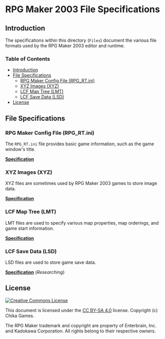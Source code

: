 # RPG Maker 2003 File Specifications
## Introduction
The specifications within this directory (`Files`) document the various file formats used by the RPG Maker 2003 editor and runtime.

### Table of Contents
* [Introduction](#introduction)
* [File Specifications](#file-specifications)
  * [RPG Maker Config File (RPG_RT.ini)](#rpg-maker-config-file-rpg_rtini)
  * [XYZ Images (XYZ)](#xyz-images-xyz)
  * [LCF Map Tree (LMT)](#lcf-map-tree-lmt)
  * [LCF Save Data (LSD)](#lcf-save-data-lsd)
* [License](#license)

## File Specifications

### RPG Maker Config File (RPG_RT.ini)
The `RPG_RT.ini` file provides basic game information, such as the game window's title.

[__Specification__](Files/config.md)

### XYZ Images (XYZ)
XYZ files are sometimes used by RPG Maker 2003 games to store image data.

[__Specification__](Files/xyz.md)

### LCF Map Tree (LMT)
LMT files are used to specify various map properties, map orderings, and game start information.

[__Specification__](Files/lmt.md)

### LCF Save Data (LSD)
LSD files are used to store game save data.

[__Specification__](Files/lsd.md) (_Researching_)

## License
[![Creative Commons License](https://i.creativecommons.org/l/by-sa/4.0/88x31.png)](http://creativecommons.org/licenses/by-sa/4.0/)

This document is licensed under the [CC BY-SA 4.0](http://creativecommons.org/licenses/by-sa/4.0/) license. Copyright (c) Chika Games.

The RPG Maker trademark and copyright are property of Enterbrain, Inc. and Kadokawa Corporation. All rights belong to their respective owners.

